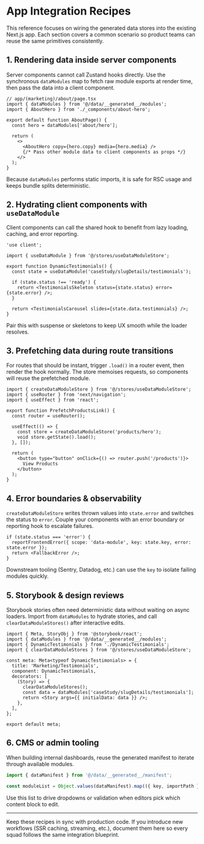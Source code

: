 # App Integration Recipes

This reference focuses on wiring the generated data stores into the existing Next.js app. Each section covers a common scenario so product teams can reuse the same primitives consistently.

## 1. Rendering data inside server components

Server components cannot call Zustand hooks directly. Use the synchronous `dataModules` map to fetch raw module exports at render time, then pass the data into a client component.

```tsx
// app/(marketing)/about/page.tsx
import { dataModules } from '@/data/__generated__/modules';
import { AboutHero } from './_components/about-hero';

export default function AboutPage() {
  const hero = dataModules['about/hero'];

  return (
    <>
      <AboutHero copy={hero.copy} media={hero.media} />
      {/* Pass other module data to client components as props */}
    </>
  );
}
```

Because `dataModules` performs static imports, it is safe for RSC usage and keeps bundle splits deterministic.

## 2. Hydrating client components with `useDataModule`

Client components can call the shared hook to benefit from lazy loading, caching, and error reporting.

```tsx
'use client';

import { useDataModule } from '@/stores/useDataModuleStore';

export function DynamicTestimonials() {
  const state = useDataModule('caseStudy/slugDetails/testimonials');

  if (state.status !== 'ready') {
    return <TestimonialsSkeleton status={state.status} error={state.error} />;
  }

  return <TestimonialsCarousel slides={state.data.testimonials} />;
}
```

Pair this with suspense or skeletons to keep UX smooth while the loader resolves.

## 3. Prefetching data during route transitions

For routes that should be instant, trigger `.load()` in a router event, then render the hook normally. The store memoises requests, so components will reuse the prefetched module.

```tsx
import { createDataModuleStore } from '@/stores/useDataModuleStore';
import { useRouter } from 'next/navigation';
import { useEffect } from 'react';

export function PrefetchProductsLink() {
  const router = useRouter();

  useEffect(() => {
    const store = createDataModuleStore('products/hero');
    void store.getState().load();
  }, []);

  return (
    <button type="button" onClick={() => router.push('/products')}>
      View Products
    </button>
  );
}
```

## 4. Error boundaries & observability

`createDataModuleStore` writes thrown values into `state.error` and switches the status to `error`. Couple your components with an error boundary or reporting hook to escalate failures.

```tsx
if (state.status === 'error') {
  reportFrontendError({ scope: 'data-module', key: state.key, error: state.error });
  return <FallbackError />;
}
```

Downstream tooling (Sentry, Datadog, etc.) can use the `key` to isolate failing modules quickly.

## 5. Storybook & design reviews

Storybook stories often need deterministic data without waiting on async loaders. Import from `dataModules` to hydrate stories, and call `clearDataModuleStores()` after interactive edits.

```tsx
import { Meta, StoryObj } from '@storybook/react';
import { dataModules } from '@/data/__generated__/modules';
import { DynamicTestimonials } from './DynamicTestimonials';
import { clearDataModuleStores } from '@/stores/useDataModuleStore';

const meta: Meta<typeof DynamicTestimonials> = {
  title: 'Marketing/Testimonials',
  component: DynamicTestimonials,
  decorators: [
    (Story) => {
      clearDataModuleStores();
      const data = dataModules['caseStudy/slugDetails/testimonials'];
      return <Story args={{ initialData: data }} />;
    },
  ],
};

export default meta;
```

## 6. CMS or admin tooling

When building internal dashboards, reuse the generated manifest to iterate through available modules.

```ts
import { dataManifest } from '@/data/__generated__/manifest';

const moduleList = Object.values(dataManifest).map(({ key, importPath }) => ({ key, importPath }));
```

Use this list to drive dropdowns or validation when editors pick which content block to edit.

---

Keep these recipes in sync with production code. If you introduce new workflows (SSR caching, streaming, etc.), document them here so every squad follows the same integration blueprint.

